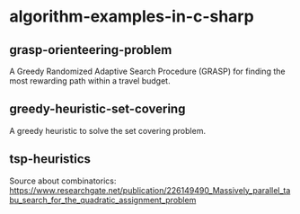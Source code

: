 # algorithm-examples-in-c-sharp

## grasp-orienteering-problem
A Greedy Randomized Adaptive Search Procedure (GRASP) for finding the most rewarding path within a travel budget.

## greedy-heuristic-set-covering
A greedy heuristic to solve the set covering problem.

## tsp-heuristics 
Source about combinatorics: https://www.researchgate.net/publication/226149490_Massively_parallel_tabu_search_for_the_quadratic_assignment_problem
